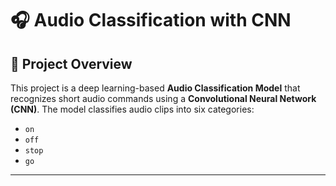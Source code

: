 # 🎧 Audio Classification with CNN

## 🚀 Project Overview
This project is a deep learning-based **Audio Classification Model** that recognizes short audio commands using a **Convolutional Neural Network (CNN)**. The model classifies audio clips into six categories:
- `on`
- `off`
- `stop`
- `go`


---
